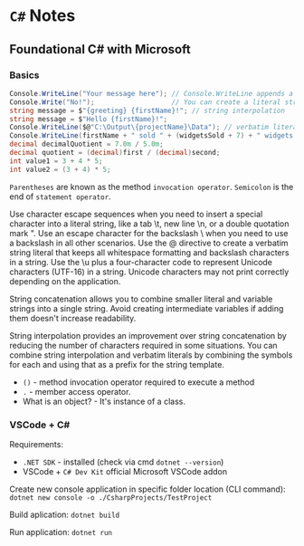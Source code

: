 # `C#` Notes

## Foundational C# with Microsoft

### Basics

```c#
Console.WriteLine("Your message here"); // Console.WriteLine appends a new line after the output.
Console.Write("No!");                   // You can create a literal string in C# using double quotation marks.
string message = $"{greeting} {firstName}!"; // string interpolation
string message = $"Hello {firstName}!";
Console.WriteLine($@"C:\Output\{projectName}\Data"); // verbatim literals and string interpolation
Console.WriteLine(firstName + " sold " + (widgetsSold + 7) + " widgets.");
decimal decimalQuotient = 7.0m / 5.0m;
decimal quotient = (decimal)first / (decimal)second;
int value1 = 3 + 4 * 5;
int value2 = (3 + 4) * 5;
```

`Parentheses` are known as the method `invocation operator`.
`Semicolon` is the end of `statement operator`.


Use character escape sequences when you need to insert a special character into a literal string, like a tab \t, new line \n, or a double quotation mark \".
Use an escape character for the backslash \\ when you need to use a backslash in all other scenarios.
Use the @ directive to create a verbatim string literal that keeps all whitespace formatting and backslash characters in a string.
Use the \u plus a four-character code to represent Unicode characters (UTF-16) in a string.
Unicode characters may not print correctly depending on the application.

String concatenation allows you to combine smaller literal and variable strings into a single string.
Avoid creating intermediate variables if adding them doesn't increase readability.

String interpolation provides an improvement over string concatenation by reducing the number of characters required in some situations.
You can combine string interpolation and verbatim literals by combining the symbols for each and using that as a prefix for the string template.

- `()` - method invocation operator required to execute a method
- `.` - member access operator.
- What is an object?  - It's instance of a class.

### VSCode + C#

Requirements:

- `.NET SDK` - installed (check via cmd `dotnet --version`)
- VSCode + `C# Dev Kit` official Microsoft VSCode addon

Create new console application in specific folder location (CLI command):
`dotnet new console -o ./CsharpProjects/TestProject`

Build aplication:
`dotnet build`

Run application:
`dotnet run`

